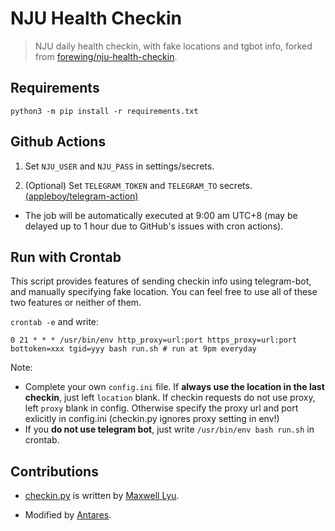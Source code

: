 # NJU Health Checkin

> NJU daily health checkin, with fake locations and tgbot info, forked from [forewing/nju-health-checkin](https://github.com/forewing/nju-health-checkin).

## Requirements

```
python3 -m pip install -r requirements.txt
```

## Github Actions

1. Set `NJU_USER` and `NJU_PASS` in settings/secrets.

2. (Optional) Set `TELEGRAM_TOKEN` and `TELEGRAM_TO` secrets. [(appleboy/telegram-action)](https://github.com/appleboy/telegram-action#secrets)

- The job will be automatically executed at 9:00 am UTC+8 (may be delayed up to 1 hour due to GitHub's issues with cron actions).

## Run with Crontab

This script provides features of sending checkin info using telegram-bot, and manually specifying fake location. You can feel free to use all of these two features or neither of them.

`crontab -e` and write:

```crontab
0 21 * * * /usr/bin/env http_proxy=url:port https_proxy=url:port bottoken=xxx tgid=yyy bash run.sh # run at 9pm everyday
```

Note:

* Complete your own `config.ini` file. If **always use the location in the last checkin**, just left `location` blank. If checkin requests do not use proxy, left `proxy` blank in config. Otherwise specify the proxy url and port exlicitly in config.ini (checkin.py ignores proxy setting in env!)
* If you **do not use telegram bot**, just write `/usr/bin/env bash run.sh` in crontab.

## Contributions

- [checkin.py](checkin.py) is written by [Maxwell Lyu](https://github.com/Maxwell-Lyu).

* Modified by [Antares](https://github.com/Antares0982).

